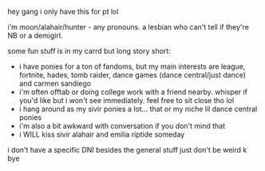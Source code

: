 hey gang i only have this for pt lol

i'm moon/alahair/hunter - any pronouns. a lesbian who can't tell if they're NB or a demigirl.

some fun stuff is in my carrd but long story short:
- i have ponies for a ton of fandoms, but my main interests are league, fortnite, hades, tomb raider, dance games (dance central/just dance) and carmen sandiego
- i'm often offtab or doing college work with a friend nearby. whisper if you'd like but i won't see immediately. feel free to sit close tho lol
- i hang around as my sivir ponies a lot... that or my niche lil dance central ponies
- i'm also a bit awkward with conversation if you don't mind that
- i WILL kiss sivir alahair and emilia riptide someday

i don't have a specific DNI besides the general stuff just don't be weird k bye
